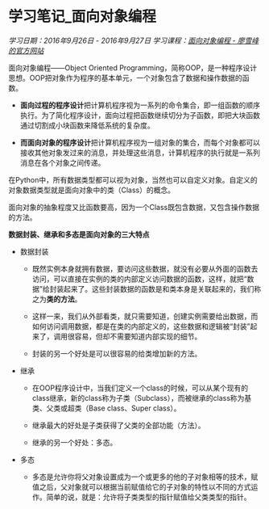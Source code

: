 ﻿# 学习笔记_面向对象编程
*学习日期：2016年9月26日 - 2016年9月27日*
*学习课程：[面向对象编程 - 廖雪峰的官方网站](http://www.liaoxuefeng.com/wiki/0014316089557264a6b348958f449949df42a6d3a2e542c000/0014318645694388f1f10473d7f416e9291616be8367ab5000)*

面向对象编程——Object Oriented Programming，简称OOP，是一种程序设计思想。OOP把对象作为程序的基本单元，一个对象包含了数据和操作数据的函数。

- **面向过程的程序设计**把计算机程序视为一系列的命令集合，即一组函数的顺序执行。为了简化程序设计，面向过程把函数继续切分为子函数，即把大块函数通过切割成小块函数来降低系统的复杂度。

- **而面向对象的程序设计**把计算机程序视为一组对象的集合，而每个对象都可以接收其他对象发过来的消息，并处理这些消息，计算机程序的执行就是一系列消息在各个对象之间传递。

在Python中，所有数据类型都可以视为对象，当然也可以自定义对象。自定义的对象数据类型就是面向对象中的类（Class）的概念。

面向对象的抽象程度又比函数要高，因为一个Class既包含数据，又包含操作数据的方法。

**数据封装、继承和多态是面向对象的三大特点**

- 数据封装

  - 既然实例本身就拥有数据，要访问这些数据，就没有必要从外面的函数去访问，可以直接在实例的类的内部定义访问数据的函数，这样，就把“数据”给封装起来了。这些封装数据的函数是和类本身是关联起来的，我们称之为**类的方法**。

  - 这样一来，我们从外部看类，就只需要知道，创建实例需要给出数据，而如何访问调用数据，都是在类的内部定义的，这些数据和逻辑被“封装”起来了，调用很容易，但却不需要知道内部实现的细节。
  - 封装的另一个好处是可以很容易的给类增加新的方法。
  
- 继承

  - 在OOP程序设计中，当我们定义一个class的时候，可以从某个现有的class继承，新的class称为子类（Subclass），而被继承的class称为基类、父类或超类（Base class、Super class）。

  - 继承最大的好处是子类获得了父类的全部功能（方法）。

  - 继承的另一个好处：多态。

- 多态

  - 多态是允许你将父对象设置成为一个或更多的他的子对象相等的技术，赋值之后，父对象就可以根据当前赋值给它的子对象的特性以不同的方式运作。简单的说，就是：允许将子类类型的指针赋值给父类类型的指针。
  